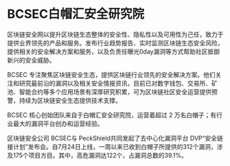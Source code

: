 # 

# BCSEC白帽汇安全研究院

区块链安全网以提升区块链生态整体的安全性、隐私性以及可用性为己任，致力于提供业界领先的产品和服务。发布行业趋势报告、实时监测区块链生态安全风险，提供相关的安全解决方案和服务，以及负责任曝光0day漏洞等方式帮助社区抵御新兴的安全威胁。

BCSEC 专注聚焦区块链安全生态，提供区块链行业领先的安全解决方案。他们关注和研究最前沿的漏洞以及相关安全情报资讯，目前已对数字钱包、交易所、矿池、智能合约等多个应用场景有深厚研究积累，可为区块链社区安全运营提供预警，持续为区块链安全生态提供技术支撑。

BCSEC 核心创始团队来自于白帽汇安全研究院，运营着超过 2 万名白帽子；有行业最大的漏洞平台创办和运营经验。

区块链安全公司 BCSEC与 PeckShield共同发起了去中心化漏洞平台 DVP“安全链接计划”发布会。自7月24日上线，一周以来已收到白帽子所提供的312个漏洞，涉及175个项目方目。其中，高危漏洞达122个，占漏洞总数的39.1%。

